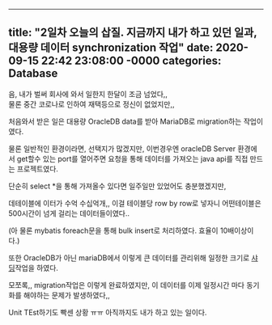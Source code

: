 
---
title: "2일차 오늘의 삽질. 지금까지 내가 하고 있던 일과, 대용량 데이터 synchronization 작업"
date: 2020-09-15 22:42 23:08:00 -0000
categories: Database
---


음, 내가 벌써 회사에 와서 일한지 한달이 조금 넘었다,,  
물론 중간 코로나로 인하여 재택등으로 정신이 없었지만,,  

처음와서 받은 일은 대용량 OracleDB data를 받아 MariaDB로 migration하는 작업이였다.  

물론 일반적인 환경이라면, 선택지가 많겠지만, 
이번경우엔 oracleDB Server 환경에서 get할수 있는 port를 열어주면 요청을 통해 데이터를 가져오는 java api를 직접 만드는 프로젝트였다.

단순히 select *을 통해 가져올수 있다면 일주일만 있었어도 충분했겠지만,

데테이블에 이터가 수억 수십억개,, 이걸 테이블당 row by row로 넣자니 어떤테이블은 500시간이 넘게 걸리는 데이터들이였다..

(아 물론 mybatis foreach문을 통해 bulk insert로 처리하였다. 효율이 10배이상이다.)  

또한 OracleDB가 아닌 mariaDB에서 이렇게 큰 데이터를 관리위해 일정한 크기로 [샤딩](http://wiki.hash.kr/index.php/%EC%83%A4%EB%94%A9)작업을 하였다.

모쪼록,, migration작업은 이렇게 완료하였지만, 이 데이터를 이제 일정시간 마다 동기화를 해야하는 문제가 발생하였다,,

Unit TEst하기도 빡센 상황 ㅠㅠ 아직까지도 내가 하고 있는 일이다.

